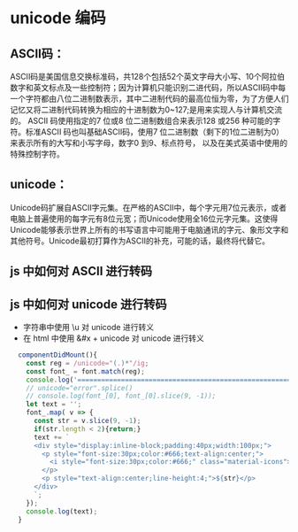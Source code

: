 # unicode 编码

## ASCII码：

ASCII码是美国信息交换标准码，共128个包括52个英文字母大小写、10个阿拉伯数字和英文标点及一些控制符；因为计算机只能识别二进代码，所以ASCII码中每一个字符都由八位二进制数表示，其中二进制代码的最高位恒为零，为了方便人们
记忆又将二进制代码转换为相应的十进制数为0~127;是用来实现人与计算机交流的。
ASCII 码使用指定的7 位或8 位二进制数组合来表示128 或256 种可能的字符。标准ASCII 码也叫基础ASCII码，使用7 位二进制数（剩下的1位二进制为0）来表示所有的大写和小写字母，数字0 到9、标点符号， 以及在美式英语中使用的特殊控制字符。

## unicode：

Unicode码扩展自ASCII字元集。在严格的ASCII中，每个字元用7位元表示，或者电脑上普遍使用的每字元有8位元宽；而Unicode使用全16位元字元集。这使得Unicode能够表示世界上所有的书写语言中可能用于电脑通讯的字元、象形文字和其他符号。Unicode最初打算作为ASCII的补充，可能的话，最终将代替它。

## js 中如何对 ASCII 进行转码

## js 中如何对 unicode 进行转码

- 字符串中使用 \u 对 unicode 进行转义
- 在 html 中使用 &#x + unicode 对 unicode 进行转义

```js
  componentDidMount(){
    const reg = /unicode="(.)*"/ig;
    const font_ = font.match(reg);
    console.log('===========================================================');
    // unicode="error".splice()
    // console.log(font_[0], font_[0].slice(9, -1));
    let text = '';
    font_.map( v => {
      const str = v.slice(9, -1);
      if(str.length < 2){return;}
      text += `
      <div style="display:inline-block;padding:40px;width:100px;">
        <p style="font-size:30px;color:#666;text-align:center;">
          <i style="font-size:30px;color:#666;" class="material-icons">${str}</i>
        </p>
        <p style="text-align:center;line-height:4;">${str}</p>
      </div>
      `;
    });
    console.log(text);
  }
```